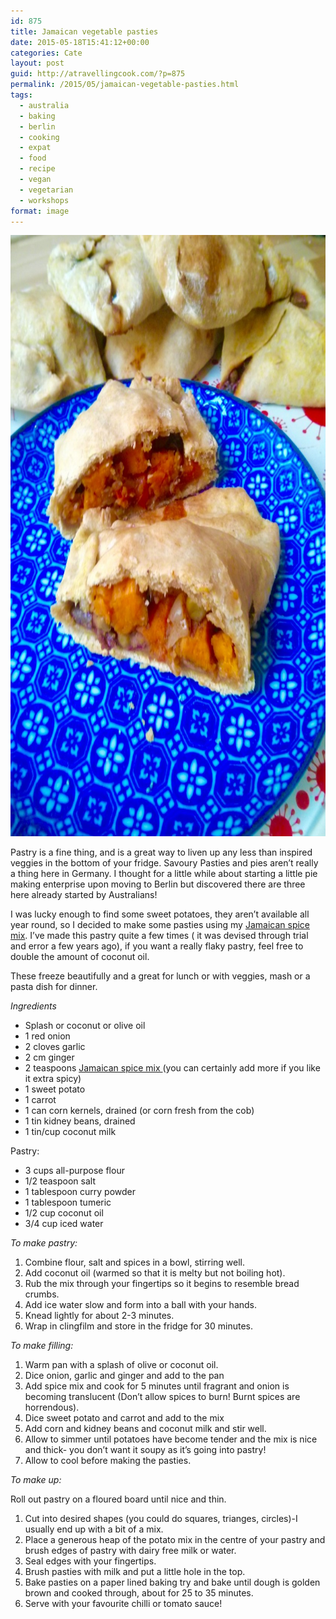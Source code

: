 ```yaml
---
id: 875
title: Jamaican vegetable pasties
date: 2015-05-18T15:41:12+00:00
categories: Cate
layout: post
guid: http://atravellingcook.com/?p=875
permalink: /2015/05/jamaican-vegetable-pasties.html
tags:
  - australia
  - baking
  - berlin
  - cooking
  - expat
  - food
  - recipe
  - vegan
  - vegetarian
  - workshops
format: image
---
```

[<img class="aligncenter size-large wp-image-890" src="/images/atc-migrate/2015/05/2015-05-11-18.37.37-830x1024.jpg" alt="2015-05-11 18.37.37" width="780" height="962" />](/images/atc-migrate/2015/05/2015-05-11-18.37.37.jpg)

Pastry is a fine thing, and is a great way to liven up any less than inspired veggies in the bottom of your fridge. Savoury Pasties and pies aren&#8217;t really a thing here in Germany. I thought for a little while about starting a little pie making enterprise upon moving to Berlin but discovered there are three here already started by Australians!

I was lucky enough to find some sweet potatoes, they aren&#8217;t available all year round, so I decided to make some pasties using my [Jamaican spice mix](http://atravellingcook.com/2015/02/red-beans-quinoa-and-jerk-spice-soup.html). I&#8217;ve made this pastry quite a few times ( it was devised through trial and error a few years ago), if you want a really flaky pastry, feel free to double the amount of coconut oil.

These freeze beautifully and a great for lunch or with veggies, mash or a pasta dish for dinner.

_Ingredients_

  * Splash or coconut or olive oil
  * 1 red onion
  * 2 cloves garlic
  * 2 cm ginger
  * 2 teaspoons [Jamaican spice mix ](http://atravellingcook.com/2015/02/red-beans-quinoa-and-jerk-spice-soup.html)(you can certainly add more if you like it extra spicy)
  * 1 sweet potato
  * 1 carrot
  * 1 can corn kernels, drained (or corn fresh from the cob)
  * 1 tin kidney beans, drained
  * 1 tin/cup coconut milk

Pastry:

  * 3 cups all-purpose flour
  * 1/2 teaspoon salt
  * 1 tablespoon curry powder
  * 1 tablespoon tumeric
  * 1/2 cup coconut oil
  * 3/4 cup iced water

_To make pastry:_

  1. Combine flour, salt and spices in a bowl, stirring well.
  2. Add coconut oil (warmed so that it is melty but not boiling hot).
  3. Rub the mix through your fingertips so it begins to resemble bread crumbs.
  4. Add ice water slow and form into a ball with your hands.
  5. Knead lightly for about 2-3 minutes.
  6. Wrap in clingfilm and store in the fridge for 30 minutes.

_To make filling:_

  1. Warm pan with a splash of olive or coconut oil.
  2. Dice onion, garlic and ginger and add to the pan
  3. Add spice mix and cook for 5 minutes until fragrant and onion is becoming translucent (Don&#8217;t allow spices to burn! Burnt spices are horrendous).
  4. Dice sweet potato and carrot and add to the mix
  5. Add corn and kidney beans and coconut milk and stir well.
  6. Allow to simmer until potatoes have become tender and the mix is nice and thick- you don&#8217;t want it soupy as it&#8217;s going into pastry!
  7. Allow to cool before making the pasties.

_To make up:_

Roll out pastry on a floured board until nice and thin.

  1. Cut into desired shapes (you could do squares, trianges, circles)-I usually end up with a bit of a mix.
  2. Place a generous heap of the potato mix in the centre of your pastry and brush edges of pastry with dairy free milk or water.
  3. Seal edges with your fingertips.
  4. Brush pasties with milk and put a little hole in the top.
  5. Bake pasties on a paper lined baking try and bake until dough is golden brown and cooked through, about for 25 to 35 minutes.
  6. Serve with your favourite chilli or tomato sauce!
